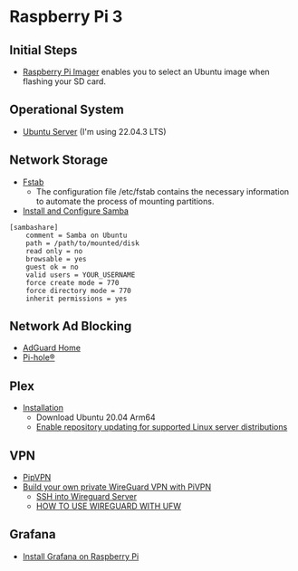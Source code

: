 # Raspberry Pi 3

## Initial Steps

- [Raspberry Pi Imager](https://www.raspberrypi.com/software/) enables you to select an Ubuntu image when flashing your SD card.

## Operational System

- [Ubuntu Server](https://ubuntu.com/tutorials/how-to-install-ubuntu-on-your-raspberry-pi#1-overview) (I'm using 22.04.3 LTS)

## Network Storage

- [Fstab](https://help.ubuntu.com/community/Fstab)
    - The configuration file /etc/fstab contains the necessary information to automate the process of mounting partitions.
- [Install and Configure Samba](https://ubuntu.com/tutorials/install-and-configure-samba#1-overview)

```shell
[sambashare]
    comment = Samba on Ubuntu
    path = /path/to/mounted/disk
    read only = no
    browsable = yes
    guest ok = no
    valid users = YOUR_USERNAME
    force create mode = 770
    force directory mode = 770
    inherit permissions = yes
```

## Network Ad Blocking

- [AdGuard Home](https://adguard.com/en/adguard-home/overview.html)
- [Pi-hole﻿®﻿﻿](https://pi-hole.net/)

## Plex

- [Installation](https://support.plex.tv/articles/200288586-installation/)
    - Download Ubuntu 20.04 Arm64
    - [Enable repository updating for supported Linux server distributions](https://support.plex.tv/articles/235974187-enable-repository-updating-for-supported-linux-server-distributions/)

## VPN

- [PipVPN](https://www.pivpn.io/)
- [Build your own private WireGuard VPN with PiVPN](https://www.jeffgeerling.com/blog/2023/build-your-own-private-wireguard-vpn-pivpn)
    - [SSH into Wireguard Server](https://www.reddit.com/r/WireGuard/comments/q7lj5s/ssh_into_wireguard_server/?share_id%253DVeLF3uw-dGAJh5T3sOt9d%2526utm_content%253D1%2526utm_medium%253Dandroid_app%2526utm_name%253Dandroidcss%2526utm_source%253Dshare%2526utm_term%253D3)
    - [HOW TO USE WIREGUARD WITH UFW](https://www.procustodibus.com/blog/2021/05/wireguard-ufw/)

## Grafana

- [Install Grafana on Raspberry Pi](https://grafana.com/tutorials/install-grafana-on-raspberry-pi/)